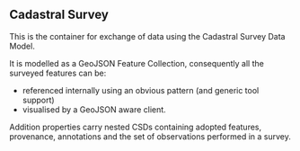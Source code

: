 ## Cadastral Survey

This is the container for exchange of data using the Cadastral Survey Data Model.

It is modelled as a GeoJSON Feature Collection, consequently all the surveyed features can be:

- referenced internally using an obvious pattern (and generic tool support)
- visualised by a GeoJSON aware client.

Addition properties carry nested CSDs containing adopted features, provenance, annotations and the set of observations performed in a survey.


